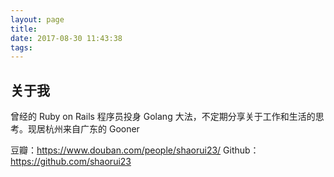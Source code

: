 ```yaml
---
layout: page
title: 
date: 2017-08-30 11:43:38
tags:
---
```


## 关于我

曾经的 Ruby on Rails 程序员投身 Golang 大法，不定期分享关于工作和生活的思考。现居杭州来自广东的 Gooner

豆瓣：https://www.douban.com/people/shaorui23/
Github：https://github.com/shaorui23